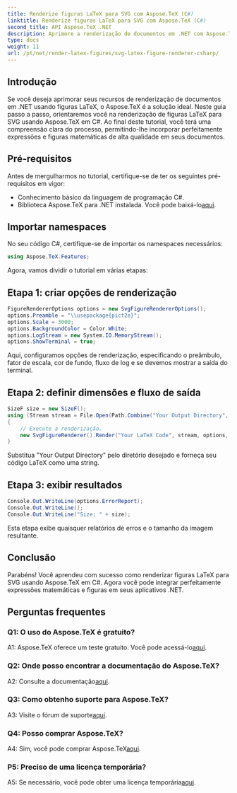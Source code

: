 ```yaml
---
title: Renderize figuras LaTeX para SVG com Aspose.TeX (C#)
linktitle: Renderize figuras LaTeX para SVG com Aspose.TeX (C#)
second_title: API Aspose.TeX .NET
description: Aprimore a renderização de documentos em .NET com Aspose.TeX. Aprenda como renderizar figuras LaTeX para SVG em C# para integração perfeita de expressões matemáticas.
type: docs
weight: 11
url: /pt/net/render-latex-figures/svg-latex-figure-renderer-csharp/
---
```

## Introdução

Se você deseja aprimorar seus recursos de renderização de documentos em .NET usando figuras LaTeX, o Aspose.TeX é a solução ideal. Neste guia passo a passo, orientaremos você na renderização de figuras LaTeX para SVG usando Aspose.TeX em C#. Ao final deste tutorial, você terá uma compreensão clara do processo, permitindo-lhe incorporar perfeitamente expressões e figuras matemáticas de alta qualidade em seus documentos.

## Pré-requisitos

Antes de mergulharmos no tutorial, certifique-se de ter os seguintes pré-requisitos em vigor:

- Conhecimento básico da linguagem de programação C#.
-  Biblioteca Aspose.TeX para .NET instalada. Você pode baixá-lo[aqui](https://releases.aspose.com/tex/net/).

## Importar namespaces

No seu código C#, certifique-se de importar os namespaces necessários:

```csharp
using Aspose.TeX.Features;
```

Agora, vamos dividir o tutorial em várias etapas:

## Etapa 1: criar opções de renderização

```csharp
FigureRendererOptions options = new SvgFigureRendererOptions();
options.Preamble = "\\usepackage{pict2e}";
options.Scale = 3000;
options.BackgroundColor = Color.White;
options.LogStream = new System.IO.MemoryStream();
options.ShowTerminal = true;
```

Aqui, configuramos opções de renderização, especificando o preâmbulo, fator de escala, cor de fundo, fluxo de log e se devemos mostrar a saída do terminal.

## Etapa 2: definir dimensões e fluxo de saída

```csharp
SizeF size = new SizeF();
using (Stream stream = File.Open(Path.Combine("Your Output Directory", "text-and-formula.svg"), FileMode.Create))
{
    // Execute a renderização.
    new SvgFigureRenderer().Render("Your LaTeX Code", stream, options, out size);
}
```

Substitua "Your Output Directory" pelo diretório desejado e forneça seu código LaTeX como uma string.

## Etapa 3: exibir resultados

```csharp
Console.Out.WriteLine(options.ErrorReport);
Console.Out.WriteLine();
Console.Out.WriteLine("Size: " + size);
```

Esta etapa exibe quaisquer relatórios de erros e o tamanho da imagem resultante.

## Conclusão

Parabéns! Você aprendeu com sucesso como renderizar figuras LaTeX para SVG usando Aspose.TeX em C#. Agora você pode integrar perfeitamente expressões matemáticas e figuras em seus aplicativos .NET.

## Perguntas frequentes

### Q1: O uso do Aspose.TeX é gratuito?

 A1: Aspose.TeX oferece um teste gratuito. Você pode acessá-lo[aqui](https://releases.aspose.com/).

### Q2: Onde posso encontrar a documentação do Aspose.TeX?

 A2: Consulte a documentação[aqui](https://reference.aspose.com/tex/net/).

### Q3: Como obtenho suporte para Aspose.TeX?

 A3: Visite o fórum de suporte[aqui](https://forum.aspose.com/c/tex/47).

### Q4: Posso comprar Aspose.TeX?

 A4: Sim, você pode comprar Aspose.TeX[aqui](https://purchase.aspose.com/buy).

### P5: Preciso de uma licença temporária?

 A5: Se necessário, você pode obter uma licença temporária[aqui](https://purchase.aspose.com/temporary-license/).